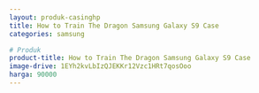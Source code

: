```yaml
---
layout: produk-casinghp
title: How to Train The Dragon Samsung Galaxy S9 Case
categories: samsung

# Produk
product-title: How to Train The Dragon Samsung Galaxy S9 Case
image-drive: 1EYh2kvLbIzQJEKKr12Vzc1HRt7qosOoo
harga: 90000
---
```


